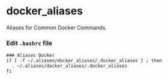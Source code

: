 # docker_aliases

Aliases for Common Docker Commands.


### Edit `.bashrc` file

```shell
### Aliases Docker
if [ -f ~/.aliases/docker_aliases/.docker_aliases ] ; then
  . ~/.aliases/docker_aliases/.docker_aliases
fi
```
